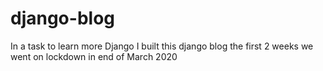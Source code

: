 # django-blog
In a task to learn more Django I built this django blog the first 2 weeks we went on lockdown in end of March 2020
